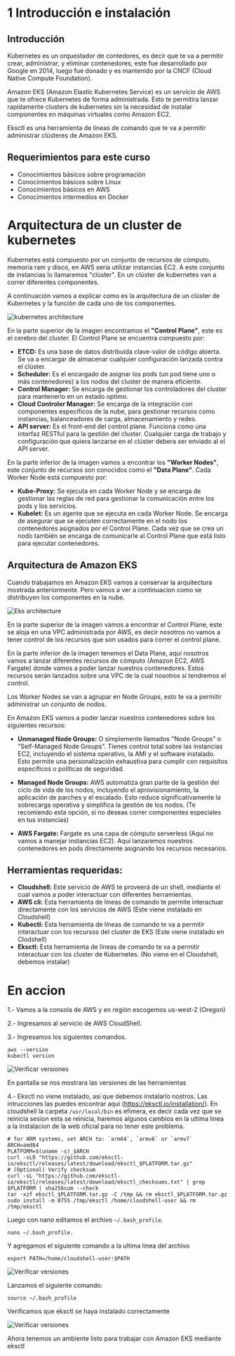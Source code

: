 # 1 Introducción e instalación
## Introducción
Kubernetes es un orquestador de contedores, es decir que te va a permitir crear, administrar, y eliminar contenedores, este fue desarrollado por Google en 2014, luego fue donado y es mantenido por la CNCF (Cloud Native Compute Foundation).

Amazon EKS (Amazon Elastic Kubernetes Service) es un servicio de AWS que te ofrece Kubernetes de forma administrada. Esto te permitira lanzar rapidamente clusters de kubernetes sin la necesidad de instalar componentes en máquinas virtuales como Amazon EC2.

Eksctl es una herramienta de líneas de comando que te va a permitir administrar clústeres de Amazon EKS.

## Requerimientos para este curso

- Conocimientos básicos sobre programación
- Conocimientos básicos sobre Linux
- Conocimientos básicos en AWS
- Conocimientos intermedios en Docker

# Arquitectura de un cluster de kubernetes

Kubernetes está compuesto por un conjunto de recursos de cómputo, memoria ram y disco, en AWS seria utilizar instancias EC2. A este conjunto de instancias lo llamaremos "clúster". En un clúster de kubernetes van a correr diferentes componentes.

A continuación vamos a explicar como es la arquitectura de un clúster de Kubernetes y la función de cada uno de los componentes.

![kubernetes architecture](/img/1-1.imagen.jpg)

En la parte superior de la imagen encontramos el **"Control Plane"**, este es el cerebro del cluster. El Control Plane se encuentra compuesto por:

- **ETCD:** Es una base de datos distribuida clave-valor de código abierta. Se va a encargar de almacenar cualquier configuración lanzada contra el clúster.
- **Scheduler:** Es el encargado de asignar los pods (un pod tiene uno o más contenedores) a los nodos del cluster de manera eficiente.
- **Control Manager:** Se encarga de gestionar los controladores del cluster para mantenerlo en un estado optimo.
- **Cloud Controler Manager:** Se encarga de la integración con componentes específicos de la nube, para gestionar recursos como instancias, balanceadores de carga, almacenamiento y redes.
- **API server:** Es el front-end del control plane. Funciona como una interfaz RESTful para la gestión del cluster. Cualquier carga de trabajo y configuración que quiera lanzarse en el clúster debera ser enviado al el API server.

En la parte inferior de la imagen vamos a encontrar los **"Worker Nodes"**, este conjunto de recursos son conocidos como el **"Data Plane"**. Cada Worker Node está compuesto por:

- **Kube-Proxy:** Se ejecuta en cada Worker Node y se encarga de gestionar las reglas de red para gestionar la comunicación entre los pods y los servicios.
- **Kubelet:** Es un agente que se ejecuta en cada Worker Node. Se encarga de asegurar que se ejecuten correctamente en el nodo los contenedores asignados por el Control Plane. Cada vez que se crea un nodo también se encarga de comunicarle al Control Plane que está listo para ejecutar contenedores.

## Arquitectura de Amazon EKS

Cuando trabajamos en Amazon EKS vamos a conservar la arquitectura mostrada anteriormente. Pero vamos a ver a continuacion como se distribuyen los componentes en la nube.

![Eks architecture](/img/1-2.imagen.jpg)

En  la parte superior de la imagen vamos a encontrar el Control Plane, este se aloja en una VPC administrada por AWS, es decir nosotros no vamos a tener control de los recursos que son usados para correr el control plane.

En la parte inferior de la imagen tenemos el Data Plane, aquí nosotros vamos a lanzar diferentes recursos de cómputo (Amazon EC2, AWS Fargate) donde vamos a poder lanzar nuestros contenedores. Estos recursos serán lanzados sobre una VPC de la cual nosotros si tendremos el control.

Los Worker Nodes se van a agrupar en Node Groups, esto te va a permitir administrar un conjunto de nodos.

En Amazon EKS vamos a  poder lanzar nuestros contenedores sobre los siguientes recursos:

- **Unmanaged Node Groups:** O simplemente llamados "Node Groups" o "Self-Managed Node Groups". Tienes control total sobre las instancias EC2, incluyendo el sistema operativo, la AMI y el software instalado. Esto permite una personalización exhaustiva para cumplir con requisitos específicos o políticas de seguridad.

- **Managed Node Groups:** AWS automatiza gran parte de la gestión del ciclo de vida de los nodos, incluyendo el aprovisionamiento, la aplicación de parches y el escalado. Esto reduce significativamente la sobrecarga operativa y simplifica la gestión de los nodos. (Te recomiendo esta opción, si no deseas correr componentes especiales en tus instancias)

- **AWS Fargate:** Fargate es una capa de cómputo serverless (Aquí no vamos a manejar instancias EC2). Aquí lanzaremos nuestros contenedores en pods directamente asignando los recursos necesarios.

## Herramientas requeridas:

- **Cloudshell:** Este servicio de AWS te proveerá de un shell, mediante el cual vamos a poder interactuar con diferentes herramientas.
- **AWS cli:** Esta herramienta de líneas de comando te permite interactuar directamente con los servicios de AWS (Este viene instalado en Cloudshell) 
- **Kubectl:** Esta herramienta de líneas de comando te va a permitir interactuar con los recursos del cluster de EKS (Este viene instalado en Clodshell)
- **Eksctl:** Esta herramienta de líneas de comando te va a permitir interactuar con los cluster de Kubernetes. (No viene en el Cloudshell, debemos instalar)

# En accion

1.- Vamos a la consola de AWS y en región escogemos us-west-2 (Oregon)

2.- Ingresamos al servicio de AWS CloudShell. 

3.- Ingresamos los siguientes comandos.
```
aws --version
kubectl version
```
![Verificar versiones](/img/1-3.imagen.jpg)

En pantalla se nos mostrara las versiones de las herramientas

4.- Eksctl no viene instalado, asi que debemos instalarlo nostros. Las intrucciones las puedes encontrar aqui (https://eksctl.io/installation/). En cloudshell la carpeta `/usr/local/bin` es efimera, es decir cada vez que se reinicia sesion esta se reinicia, haremos algunos cambios en la ultima linea a la instalacion de la web oficial para no tener este problema.

```
# for ARM systems, set ARCH to: `arm64`, `armv6` or `armv7`
ARCH=amd64
PLATFORM=$(uname -s)_$ARCH
curl -sLO "https://github.com/eksctl-io/eksctl/releases/latest/download/eksctl_$PLATFORM.tar.gz"
# (Optional) Verify checksum
curl -sL "https://github.com/eksctl-io/eksctl/releases/latest/download/eksctl_checksums.txt" | grep $PLATFORM | sha256sum --check
tar -xzf eksctl_$PLATFORM.tar.gz -C /tmp && rm eksctl_$PLATFORM.tar.gz
sudo install -m 0755 /tmp/eksctl /home/cloudshell-user && rm /tmp/eksctl
```

Luego con nano editamos el archivo `~/.bash_profile`.

```
nano ~/.bash_profile.
```

Y agregamos el siguiente comando a la ultima linea del archivo

```
export PATH=/home/cloudshell-user:$PATH
```

![Verificar versiones](/img/1-4.imagen.jpg)

Lanzamos el siguiente comando:

```
source ~/.bash_profile
```

Verificamos que eksctl se haya instalado correctamente

![Verificar versiones](/img/1-5.imagen.jpg)

Ahora tenemos un ambiente listo para trabajar con Amazon EKS mediante eksctl
